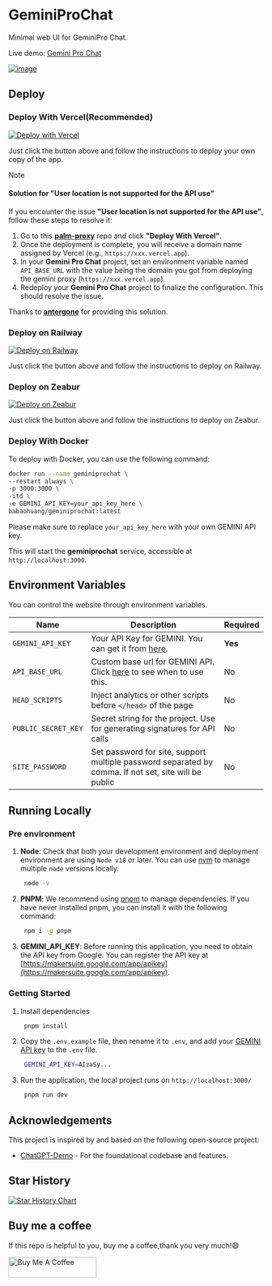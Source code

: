 # GeminiProChat

Minimal web UI for GeminiPro Chat.

Live demo: [Gemini Pro Chat](https://www.geminiprochat.com)

[![image](https://github.com/babaohuang/GeminiProChat/assets/559171/d02fd440-401a-410d-a112-4b10935624c6)](https://www.geminiprochat.com)

## Deploy

### Deploy With Vercel(Recommended)

[![Deploy with Vercel](https://vercel.com/button)](https://vercel.com/new/clone?repository-url=https://github.com/babaohuang/GeminiProChat&env=GEMINI_API_KEY&envDescription=Google%20API%20Key%20for%20GeminiProChat&envLink=https://makersuite.google.com/app/apikey&project-name=gemini-pro-chat&repository-name=gemini-pro-chat&demo-title=Gemini%20Pro%20Chat&demo-description=Minimal%20web%20UI%20for%20Gemini%20Pro.&demo-url=https%3A%2F%2Fgeminiprochat.com&demo-image=https%3A%2F%2Fgeminiprochat.com%2Ficon.svg)

Just click the button above and follow the instructions to deploy your own copy of the app.

> [!NOTE]
> #### Solution for "User location is not supported for the API use"
> If you encounter the issue **"User location is not supported for the API use"**, follow these steps to resolve it:
>
> 1. Go to this [**palm-proxy**](https://github.com/antergone/palm-proxy) repo and click **"Deploy With Vercel"**.
> 2. Once the deployment is complete, you will receive a domain name assigned by Vercel (e.g., `https://xxx.vercel.app`).
> 3. In your **Gemini Pro Chat** project, set an environment variable named `API_BASE_URL` with the value being the domain you got from deploying the gemini proxy (`https://xxx.vercel.app`).
> 4. Redeploy your **Gemini Pro Chat** project to finalize the configuration. This should resolve the issue.
>
> Thanks to [**antergone**](https://github.com/antergone/palm-proxy) for providing this solution.

### Deploy on Railway

[![Deploy on Railway](https://railway.app/button.svg)](https://railway.app/template/v9QL5u?referralCode=tSzmIe)

Just click the button above and follow the instructions to deploy on Railway.

### Deploy on Zeabur

[![Deploy on Zeabur](https://zeabur.com/button.svg)](https://zeabur.com/templates/1103PJ)

Just click the button above and follow the instructions to deploy on Zeabur.

### Deploy With Docker

To deploy with Docker, you can use the following command:

```bash
docker run --name geminiprochat \
--restart always \
-p 3000:3000 \
-itd \
-e GEMINI_API_KEY=your_api_key_here \
babaohuang/geminiprochat:latest
```
Please make sure to replace `your_api_key_here` with your own GEMINI API key.

This will start the **geminiprochat** service, accessible at `http://localhost:3000`. 

## Environment Variables

You can control the website through environment variables.

| Name | Description | Required |
| --- | --- | --- |
| `GEMINI_API_KEY` | Your API Key for GEMINI. You can get it from [here](https://makersuite.google.com/app/apikey).| **Yes** |
| `API_BASE_URL` | Custom base url for GEMINI API. Click [here](https://github.com/babaohuang/GeminiProChat?tab=readme-ov-file#solution-for-user-location-is-not-supported-for-the-api-use) to see when to use this. | No |
| `HEAD_SCRIPTS` | Inject analytics or other scripts before `</head>` of the page | No |
| `PUBLIC_SECRET_KEY` | Secret string for the project. Use for generating signatures for API calls | No |
| `SITE_PASSWORD` | Set password for site, support multiple password separated by comma. If not set, site will be public | No |

## Running Locally

### Pre environment
1. **Node**: Check that both your development environment and deployment environment are using `Node v18` or later. You can use [nvm](https://github.com/nvm-sh/nvm) to manage multiple `node` versions locally.

   ```bash
    node -v
   ```

2. **PNPM**: We recommend using [pnpm](https://pnpm.io/) to manage dependencies. If you have never installed pnpm, you can install it with the following command:

   ```bash
    npm i -g pnpm
   ```

3. **GEMINI_API_KEY**: Before running this application, you need to obtain the API key from Google. You can register the API key at [https://makersuite.google.com/app/apikey](https://makersuite.google.com/app/apikey).

### Getting Started

1. Install dependencies

   ```bash
    pnpm install
   ```

2. Copy the `.env.example` file, then rename it to `.env`, and add your [GEMINI API key](https://makersuite.google.com/app/apikey) to the `.env` file.

   ```bash
    GEMINI_API_KEY=AIzaSy...
   ```

3. Run the application, the local project runs on `http://localhost:3000/`

   ```bash
    pnpm run dev
   ```

## Acknowledgements

This project is inspired by and based on the following open-source project:

- [ChatGPT-Demo](https://github.com/anse-app/chatgpt-demo) - For the foundational codebase and features.

## Star History

[![Star History Chart](https://api.star-history.com/svg?repos=babaohuang/geminiprochat&type=Timeline)](https://star-history.com/#babaohuang/geminiprochat&Timeline)

## Buy me a coffee

If this repo is helpful to you, buy me a coffee,thank you very much!😄

<a href="https://www.buymeacoffee.com/babaohuang" target="_blank"><img src="https://cdn.buymeacoffee.com/buttons/default-orange.png" alt="Buy Me A Coffee" height="41" width="174"></a>
